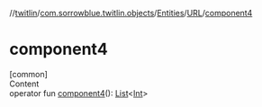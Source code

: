 //[twitlin](../../../index.md)/[com.sorrowblue.twitlin.objects](../../index.md)/[Entities](../index.md)/[URL](index.md)/[component4](component4.md)



# component4  
[common]  
Content  
operator fun [component4](component4.md)(): [List](https://kotlinlang.org/api/latest/jvm/stdlib/kotlin.collections/-list/index.html)<[Int](https://kotlinlang.org/api/latest/jvm/stdlib/kotlin/-int/index.html)>  



